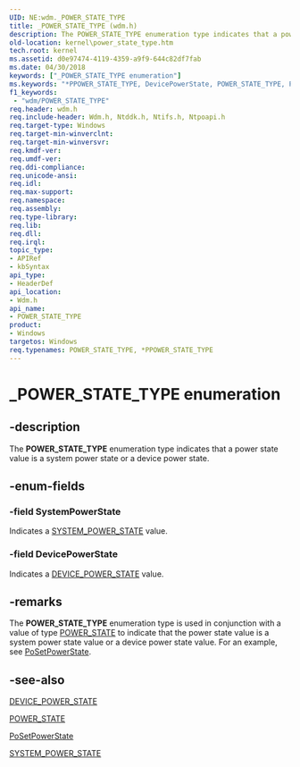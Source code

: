 ```yaml
---
UID: NE:wdm._POWER_STATE_TYPE
title: _POWER_STATE_TYPE (wdm.h)
description: The POWER_STATE_TYPE enumeration type indicates that a power state value is a system power state or a device power state.
old-location: kernel\power_state_type.htm
tech.root: kernel
ms.assetid: d0e97474-4119-4359-a9f9-644c82df7fab
ms.date: 04/30/2018
keywords: ["_POWER_STATE_TYPE enumeration"]
ms.keywords: "*PPOWER_STATE_TYPE, DevicePowerState, POWER_STATE_TYPE, POWER_STATE_TYPE enumeration [Kernel-Mode Driver Architecture], PPOWER_STATE_TYPE, PPOWER_STATE_TYPE enumeration pointer [Kernel-Mode Driver Architecture], SystemPowerState, _POWER_STATE_TYPE, kernel.power_state_type, sysenum_bdfdaea1-ec64-4b74-96d0-95641797ebb4.xml, wdm/DevicePowerState, wdm/POWER_STATE_TYPE, wdm/PPOWER_STATE_TYPE, wdm/SystemPowerState"
f1_keywords:
 - "wdm/POWER_STATE_TYPE"
req.header: wdm.h
req.include-header: Wdm.h, Ntddk.h, Ntifs.h, Ntpoapi.h
req.target-type: Windows
req.target-min-winverclnt: 
req.target-min-winversvr: 
req.kmdf-ver: 
req.umdf-ver: 
req.ddi-compliance: 
req.unicode-ansi: 
req.idl: 
req.max-support: 
req.namespace: 
req.assembly: 
req.type-library: 
req.lib: 
req.dll: 
req.irql: 
topic_type:
- APIRef
- kbSyntax
api_type:
- HeaderDef
api_location:
- Wdm.h
api_name:
- POWER_STATE_TYPE
product:
- Windows
targetos: Windows
req.typenames: POWER_STATE_TYPE, *PPOWER_STATE_TYPE
---
```


# _POWER_STATE_TYPE enumeration


## -description


The <b>POWER_STATE_TYPE</b> enumeration type indicates that a power state value is a system power state or a device power state.


## -enum-fields




### -field SystemPowerState

Indicates a <a href="https://docs.microsoft.com/windows-hardware/drivers/ddi/wdm/ne-wdm-_system_power_state">SYSTEM_POWER_STATE</a> value.


### -field DevicePowerState

Indicates a <a href="https://docs.microsoft.com/windows-hardware/drivers/ddi/wudfddi/ne-wudfddi-_device_power_state">DEVICE_POWER_STATE</a> value.


## -remarks



The <b>POWER_STATE_TYPE</b> enumeration type is used in conjunction with a value of type <a href="https://docs.microsoft.com/windows-hardware/drivers/ddi/wdm/ns-wdm-_power_state">POWER_STATE</a> to indicate that the power state value is a system power state value or a device power state value. For an example, see <a href="https://docs.microsoft.com/windows-hardware/drivers/ddi/ntifs/nf-ntifs-posetpowerstate">PoSetPowerState</a>.




## -see-also




<a href="https://docs.microsoft.com/windows-hardware/drivers/ddi/wudfddi/ne-wudfddi-_device_power_state">DEVICE_POWER_STATE</a>



<a href="https://docs.microsoft.com/windows-hardware/drivers/ddi/wdm/ns-wdm-_power_state">POWER_STATE</a>



<a href="https://docs.microsoft.com/windows-hardware/drivers/ddi/ntifs/nf-ntifs-posetpowerstate">PoSetPowerState</a>



<a href="https://docs.microsoft.com/windows-hardware/drivers/ddi/wdm/ne-wdm-_system_power_state">SYSTEM_POWER_STATE</a>
 

 

